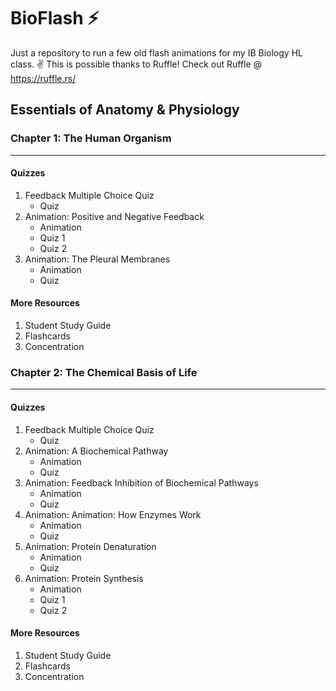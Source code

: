 # BioFlash ⚡
Just a repository to run a few old flash animations for my IB Biology HL class. ✌️
This is possible thanks to Ruffle! Check out Ruffle @ https://ruffle.rs/

## Essentials of Anatomy & Physiology
### Chapter 1: The Human Organism
---	
#### Quizzes
1. Feedback Multiple Choice Quiz
    *  Quiz
2. Animation: Positive and Negative Feedback
    *  Animation
    *  Quiz 1
    *  Quiz 2
3. Animation: The Pleural Membranes
    *  Animation
    *  Quiz

#### More Resources
1. Student Study Guide
2. Flashcards
3. Concentration

### Chapter 2: The Chemical Basis of Life
---	
#### Quizzes
1. Feedback Multiple Choice Quiz
    *  Quiz
2. Animation: A Biochemical Pathway
    *  Animation
    *  Quiz
3. Animation: Feedback Inhibition of Biochemical Pathways
    *  Animation
    *  Quiz
4. Animation: Animation: How Enzymes Work
    *  Animation
    *  Quiz
5. Animation: Protein Denaturation
    *  Animation
    *  Quiz 
6. Animation: Protein Synthesis
    *  Animation
    *  Quiz 1
    *  Quiz 2

#### More Resources
1. Student Study Guide
2. Flashcards
3. Concentration
